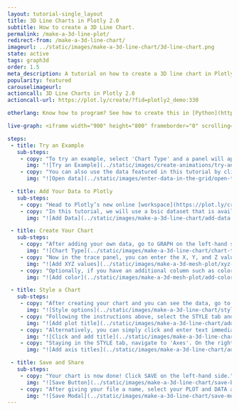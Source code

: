 ```yaml
---
layout: tutorial-single_layout
title: 3D Line Charts in Plotly 2.0
subtitle: How to create a 3D Line Chart.
permalink: /make-a-3d-line-plot/
redirect-from: /make-a-3d-line-chart/
imageurl: ../static/images/make-a-3d-line-chart/3d-line-chart.png
state: active
tags: graph3d
order: 1.5
meta_description: A tutorial on how to create a 3D line chart in Plotly 2.0.
popularity: featured
carouselimageurl:
actioncall: 3D Line Charts in Plotly 2.0
actioncall-url: https://plot.ly/create/?fid=plotly2_demo:330

otherlang: Know how to program? See how to create this in [Python](https://plot.ly/python/3d-line-plots/) or [R](https://plot.ly/r/3d-line-plots/).

live-graph: <iframe width="900" height="800" frameborder="0" scrolling="no" src="//plot.ly/~plotly2_demo/330.embed"></iframe>

steps:
 - title: Try an Example
   sub-steps:
    - copy: "To try an example, select 'Chart Type' and a panel will appear with chart type options. Once you locate the 3D line icon under the '3d'column, you can check out an example before adding your own data by clicking the little graph icon that will show what a sample chart looks like after adding data and playing with the style. You'll also see what labels and style attributes were selected for this specific chart, as well as the end result."
      img: "![Try an Example](../static/images/create-animations/try-an-example.png)"
    - copy: "You can also use the data featured in this tutorial by clicking on 'Open This Data in Plotly' on the left-hand side. It'll open in your workspace."
      img: "![Open data](../static/images/enter-data-in-the-grid/open-this-data.png)"

 - title: Add Your Data to Plotly
   sub-steps:
    - copy: "Head to Plotly’s new online [workspace](https://plot.ly/create) and add your data. You have the option of typing directly in the grid, uploading your file, or entering a URL of an online dataset. Plotly accepts .xls, .xlsx, or .csv files. For more information on how to enter your data, see [this](http://help.plot.ly/add-data-to-the-plotly-grid/) tutorial."
    - copy: "In this tutorial, we will use a bsic dataset that is available via [Plotly's dataset repo](https://raw.githubusercontent.com/plotly/datasets/master/3d-line1.csv). Simply copy the URL and then navigate back to the Plotly workspace. Now, click 'IMPORT', select the 'By URL' tab, and paste in the the URL."
      img: "![Add Data](../static/images/make-a-3d-line-chart/add-data.png)"

 - title: Create Your Chart
   sub-steps:
    - copy: "After adding your own data, go to GRAPH on the left-hand side, then 'Create'. Choose '3D Line' in the '3d' column."
      img: "![Chart Type](../static/images/make-a-3d-line-chart/chart-type.png)"
    - copy: "Now in the trace panel, you can enter the X, Y, and Z values via the dropdowns to create the plot."
      img: "![Add XYZ values](../static/images/make-a-3d-mesh-plot/xyz-values.png)"
    - copy: "Optionally, if you have an additional column such as color you can add it in the same trace panel, again via the dropdown."
      img: "![Add color](../static/images/make-a-3d-mesh-plot/add-color.png)"

 - title: Style a Chart
   sub-steps:
    - copy: "After creating your chart and you can see the data, go to STYLE on the left-hand-side. Here, you have multiple options for styling your plot. In this tutorial, we will just select two basic stylings. Namely, add a chart title and axis titles."
      img: "![Style options](../static/images/make-a-3d-line-chart/styling-options.png)"
    - copy: "Following the instructions above, select the STYLE tab and then 'Layout'. In the panel to the right select 'Titles and Fonts'. Now enter '3D Line Chart' in the available text box. Optionally, you can make this bold, italic, and change fonts. In addition, you can use latex or edit the text in HTML."
      img: "![Add plot title](../static/images/make-a-3d-line-chart/add-title.png)"
    - copy: "Alternatively, you can simply click and enter text immediately on the plot where the title would be located."
      img: "![Click and add title](../static/images/make-a-3d-line-chart/click-add-title.png)"
    - copy: "Staying in the STYLE tab, navigate to 'Axes'. On the right-hand side, select 'title', here you can edit each axis label in the same fashion as previously."
      img: "![Add axis titles](../static/images/make-a-3d-line-chart/add-axis-titles.png)"

 - title: Save and Share
   sub-steps:
    - copy: "Your chart is now done! Click SAVE on the left-hand side."
      img: "![Save Button](../static/images/make-a-3d-line-chart/save-button.png)"
    - copy: "After giving your file a name, select your PLOT and DATA as 'Public' or 'Private'. For more information on how sharing works, including the difference between private, public and secret sharing, visit [this](http://help.plot.ly/save-share-and-export-in-plotly/) page."
      img: "![Save Modal](../static/images/make-a-3d-line-chart/save-modal.png)"
---
```

